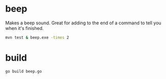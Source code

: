# beep
Makes a beep sound. Great for adding to the end of a command to tell you when it's finished.
```bash
mvn test & beep.exe -times 2
```

# build
```bash
go build beep.go
```
